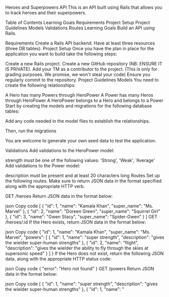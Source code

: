 Heroes and Superpowers API
This is an API built using Rails that allows you to track heroes and their superpowers.

Table of Contents
Learning Goals
Requirements
Project Setup
Project Guidelines
Models
Validations
Routes
Learning Goals
Build an API using Rails.

Requirements
Create a Rails API backend.
Have at least three resources (three DB tables).
Project Setup
Once you have the plan in place for the application you want to build take the following steps:

Create a new Rails project.
Create a new GitHub repository (NB: ENSURE IT IS PRIVATE).
Add your TM as a contributor to the project. (This is only for grading purposes. We promise, we won't steal your code)
Ensure you regularly commit to the repository.
Project Guidelines
Models
You need to create the following relationships:

A Hero has many Powers through HeroPower
A Power has many Heros through HeroPower
A HeroPower belongs to a Hero and belongs to a Power
Start by creating the models and migrations for the following database tables:

Add any code needed in the model files to establish the relationships.

Then, run the migrations

You are welcome to generate your own seed data to test the application.

Validations
Add validations to the HeroPower model:

strength must be one of the following values: 'Strong', 'Weak', 'Average'
Add validations to the Power model:

description must be present and at least 20 characters long
Routes
Set up the following routes. Make sure to return JSON data in the format
specified along with the appropriate HTTP verb.

GET /heroes
Return JSON data in the format below:

json
Copy code
[
  { 
    "id": 1, 
    "name": "Kamala Khan", 
    "super_name": "Ms. Marvel" 
  },
  { 
    "id": 2, 
    "name": "Doreen Green", 
    "super_name": "Squirrel Girl" 
  },
  { 
    "id": 3, 
    "name": "Gwen Stacy", 
    "super_name": "Spider-Gwen" 
  }
]
GET /heroes/:id
If the Hero exists, return JSON data in the format below:

json
Copy code
{
  "id": 1,
  "name": "Kamala Khan",
  "super_name": "Ms. Marvel",
  "powers": [
    {
      "id": 1,
      "name": "super strength",
      "description": "gives the wielder super-human strengths"
    },
    {
      "id": 2,
      "name": "flight",
      "description": "gives the wielder the ability to fly through the skies at supersonic speed"
    }
  ]
}
If the Hero does not exist, return the following JSON data, along with
the appropriate HTTP status code:

json
Copy code
{ "error": "Hero not found" }
GET /powers
Return JSON data in the format below:

json
Copy code
[
  {
    "id": 1,
    "name": "super strength",
    "description": "gives the wielder super-human strengths"
  },
  {
    "id": 1,
    "name": "






